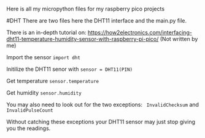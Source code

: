 Here is all my micropython files for my raspberry pico projects

#DHT
There are two files here the DHT11 interface and the main.py file.

There is an in-depth tutorial on: https://how2electronics.com/interfacing-dht11-temperature-humidity-sensor-with-raspberry-pi-pico/
(Not written by me)

Import the sensor
`import dht`

Initilize the DHT11 senor with
`sensor = DHT11(PIN)`

Get temperature
`sensor.temperature`

Get humidity
`sensor.humidity`

You may also need to look out for the two exceptions:
` InvalidChecksum`
and
`InvalidPulseCount`

Without catching these exceptions your DHT11 sensor may just stop giving you the readings.


